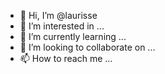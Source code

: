 - 👋 Hi, I’m @laurisse
- 👀 I’m interested in ...
- 🌱 I’m currently learning ...
- 💞️ I’m looking to collaborate on ...
- 📫 How to reach me ...

<!---
laurisse/laurisse is a ✨ special ✨ repository because its `README.md` (this file) appears on your GitHub profile.
You can click the Preview link to take a look at your changes.
--->
